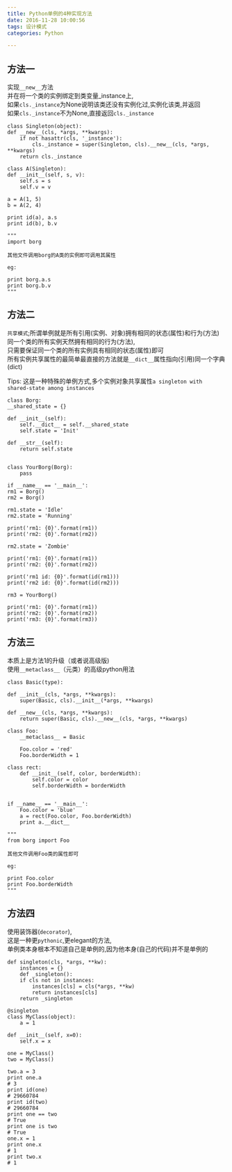 ```yaml
---
title: Python单例的4种实现方法
date: 2016-11-28 10:00:56
tags: 设计模式
categories: Python

---
```


## 方法一 ##

实现`__new__`方法  
并在将一个类的实例绑定到类变量_instance上,  
如果`cls._instance`为None说明该类还没有实例化过,实例化该类,并返回  
如果`cls._instance`不为None,直接返回`cls._instance`

    class Singleton(object):
    def __new__(cls, *args, **kwargs):
        if not hasattr(cls, '_instance'):
            cls._instance = super(Singleton, cls).__new__(cls, *args, **kwargs)
        return cls._instance

    class A(Singleton):
    def __init__(self, s, v):
        self.s = s
        self.v = v

    a = A(1, 5)
    b = A(2, 4)

    print id(a), a.s
    print id(b), b.v

    """
    import borg

    其他文件调用borg的A类的实例即可调用其属性

    eg:

    print borg.a.s
    print borg.b.v
    """

## 方法二 ##

`共享模式`;所谓单例就是所有引用(实例、对象)拥有相同的状态(属性)和行为(方法)  
同一个类的所有实例天然拥有相同的行为(方法),  
只需要保证同一个类的所有实例具有相同的状态(属性)即可  
所有实例共享属性的最简单最直接的方法就是`__dict__`属性指向(引用)同一个字典(dict)

Tips: 这是一种特殊的单例方式,多个实例对象共享属性`a singleton with shared-state among instances`

    class Borg:
    __shared_state = {}

    def __init__(self):
        self.__dict__ = self.__shared_state
        self.state = 'Init'

    def __str__(self):
        return self.state


    class YourBorg(Borg):
        pass

    if __name__ == '__main__':
    rm1 = Borg()
    rm2 = Borg()

    rm1.state = 'Idle'
    rm2.state = 'Running'

    print('rm1: {0}'.format(rm1))
    print('rm2: {0}'.format(rm2))

    rm2.state = 'Zombie'

    print('rm1: {0}'.format(rm1))
    print('rm2: {0}'.format(rm2))

    print('rm1 id: {0}'.format(id(rm1)))
    print('rm2 id: {0}'.format(id(rm2)))

    rm3 = YourBorg()

    print('rm1: {0}'.format(rm1))
    print('rm2: {0}'.format(rm2))
    print('rm3: {0}'.format(rm3))

## 方法三 ##
本质上是方法1的升级（或者说高级版)  
使用`__metaclass__`（元类）的高级python用法

    class Basic(type):

    def __init__(cls, *args, **kwargs):
        super(Basic, cls).__init__(*args, **kwargs)

    def __new__(cls, *args, **kwargs):
        return super(Basic, cls).__new__(cls, *args, **kwargs)

    class Foo:
        __metaclass__ = Basic

        Foo.color = 'red'
        Foo.borderWidth = 1

    class rect:
        def __init__(self, color, borderWidth):
            self.color = color
            self.borderWidth = borderWidth


    if __name__ == '__main__':
        Foo.color = 'blue'
        a = rect(Foo.color, Foo.borderWidth)
        print a.__dict__

    """
    from borg import Foo

    其他文件调用Foo类的属性即可

    eg:

    print Foo.color
    print Foo.borderWidth
    """

## 方法四 ##
使用装饰器(`decorator`),  
这是一种更`pythonic`,更elegant的方法,  
单例类本身根本不知道自己是单例的,因为他本身(自己的代码)并不是单例的  

    def singleton(cls, *args, **kw):
        instances = {}
        def _singleton():
        if cls not in instances:
            instances[cls] = cls(*args, **kw)
            return instances[cls]
        return _singleton

    @singleton
    class MyClass(object):
        a = 1

    def __init__(self, x=0):
        self.x = x

    one = MyClass()
    two = MyClass()

    two.a = 3
    print one.a
    # 3
    print id(one)
    # 29660784
    print id(two)
    # 29660784
    print one == two
    # True
    print one is two
    # True
    one.x = 1
    print one.x
    # 1
    print two.x
    # 1
